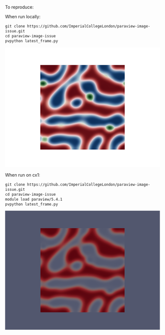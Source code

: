 To reproduce:



When run locally:

```
git clone https://github.com/ImperialCollegeLondon/paraview-image-issue.git
cd paraview-image-issue
pvpython latest_frame.py

```

![output-local](assets/output-local.png)



When run on cx1:



```
git clone https://github.com/ImperialCollegeLondon/paraview-image-issue.git
cd paraview-image-issue
module load paraview/5.4.1
pvpython latest_frame.py
```





![output-cx1](assets/output-cx1.png)

